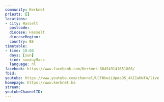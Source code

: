 ```yaml
---
community: Kerknet
priests: []
locations:
- city: Hasselt
  postcode: 
  diocese: Hasselt
  dioceseRegion: 
  country: BE
timetable:
- time: 10:00
  days: [sun]
  kind: sundayMass
  language: nl
facebook: https://www.facebook.com/Kerknet-384549141651808/
fbid:
youtube: https://www.youtube.com/channel/UCf0kwiiUpoaD5_4kIIwhNfA/live
homepage: https://www.kerknet.be
stream: 
youtubeChannelID: 
---
```


